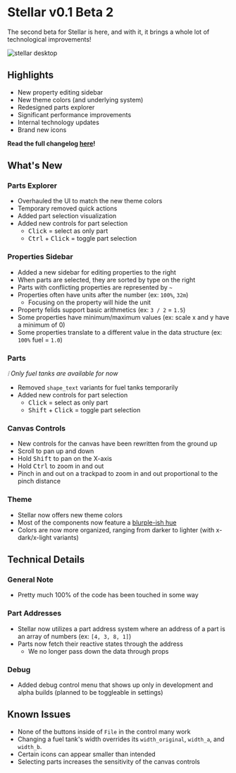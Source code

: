 # Stellar v0.1 Beta 2

The second beta for Stellar is here, and with it, it brings a whole lot of technological improvements!

![stellar desktop](https://i.imgur.com/3HySVqq.png)

## Highlights

- New property editing sidebar
- New theme colors (and underlying system)
- Redesigned parts explorer
- Significant performance improvements
- Internal technology updates
- Brand new icons

**Read the full changelog [here](https://github.com/tresabhi/stellar/tree/main/docs/changelogs/0.1-beta.2.md)!**

## What's New

### Parts Explorer

- Overhauled the UI to match the new theme colors
- Temporary removed quick actions
- Added part selection visualization
- Added new controls for part selection
  - <kbd>Click</kbd> = select as only part
  - <kbd>Ctrl</kbd> + <kbd>Click</kbd> = toggle part selection

### Properties Sidebar

- Added a new sidebar for editing properties to the right
- When parts are selected, they are sorted by type on the right
- Parts with conflicting properties are represented by `~`
- Properties often have units after the number (ex: `100%`, `32m`)
  - Focusing on the property will hide the unit
- Property felids support basic arithmetics (ex: `3 / 2` = `1.5`)
- Some properties have minimum/maximum values (ex: scale x and y have a minimum of 0)
- Some properties translate to a different value in the data structure (ex: `100%` fuel = `1.0`)

### Parts

_❕ Only fuel tanks are available for now_

- Removed `shape_text` variants for fuel tanks temporarily
- Added new controls for part selection
  - <kbd>Click</kbd> = select as only part
  - <kbd>Shift</kbd> + <kbd>Click</kbd> = toggle part selection

### Canvas Controls

- New controls for the canvas have been rewritten from the ground up
- Scroll to pan up and down
- Hold <kbd>Shift</kbd> to pan on the X-axis
- Hold <kbd>Ctrl</kbd> to zoom in and out
- Pinch in and out on a trackpad to zoom in and out proportional to the pinch distance

### Theme

- Stellar now offers new theme colors
- Most of the components now feature a [blurple-ish hue](https://www.google.com/search?q=blurple)
- Colors are now more organized, ranging from darker to lighter (with x-dark/x-light variants)

## Technical Details

### General Note

- Pretty much 100% of the code has been touched in some way

### Part Addresses

- Stellar now utilizes a part address system where an address of a part is an array of numbers (ex: `[4, 3, 8, 1]`)
- Parts now fetch their reactive states through the address
  - We no longer pass down the data through props

### Debug

- Added debug control menu that shows up only in development and alpha builds (planned to be toggleable in settings)

## Known Issues

- None of the buttons inside of `File` in the control many work
- Changing a fuel tank's width overrides its `width_original`, `width_a`, and `width_b`.
- Certain icons can appear smaller than intended
- Selecting parts increases the sensitivity of the canvas controls
